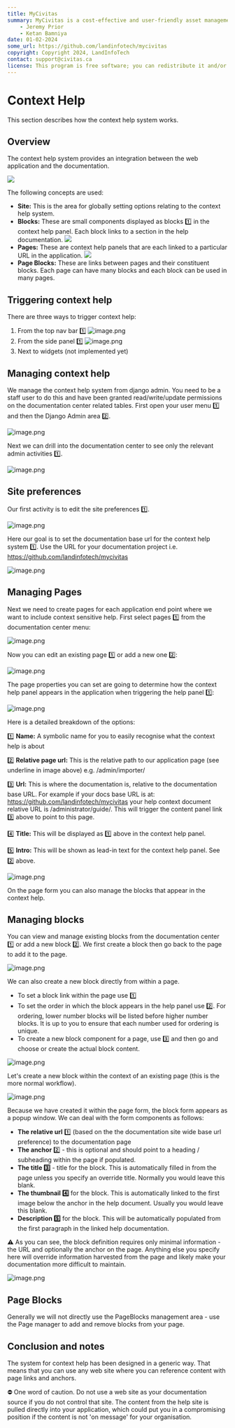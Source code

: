 ```yaml
---
title: MyCivitas
summary: MyCivitas is a cost-effective and user-friendly asset management platform designed specifically for small communities. This comprehensive solution offers an all-inclusive and easy-to-use platform, empowering users to efficiently record and manage their assets within a powerful information system. With MyCivitas, communities can streamline their asset management processes, ensuring a seamless and effective approach to organising and overseeing their valuable resources.
    - Jeremy Prior
    - Ketan Bamniya
date: 01-02-2024
some_url: https://github.com/landinfotech/mycivitas
copyright: Copyright 2024, LandInfoTech
contact: support@civitas.ca
license: This program is free software; you can redistribute it and/or modify it under the terms of the GNU Affero General Public License as published by the Free Software Foundation; either version 3 of the License, or (at your option) any later version.
---
```



# Context Help

This section describes how the context help system works.

## Overview

The context help system provides an integration between the web application and the documentation.

![](img/context-help-1.png)

The following concepts are used:

- **Site:** This is the area for globally setting options relating to the context help system.
- **Blocks:** These are small components displayed as blocks 1️⃣ in the context help panel. Each block links to a section in the help documentation. ![](img/context-help-2.png)
- **Pages:** These are context help panels that are each linked to a particular URL in the application. ![](img/context-help-3.png)
- **Page Blocks:** These are links between pages and their constituent blocks. Each page can have many blocks and each block can be used in many pages.

## Triggering context help

There are three ways to trigger context help:

1. From the top nav bar 1️⃣ ![image.png](img/context-help-4.png)
2. From the side panel 1️⃣ ![image.png](img/context-help-5.png)
3. Next to widgets (not implemented yet)

## Managing context help

We manage the context help system from django admin. You need to be a staff user to do this and have been granted read/write/update permissions on the documentation center related tables. First open your user menu 1️⃣ and then the Django Admin area 2️⃣.

![image.png](img/context-help-6.png)

Next we can drill into the documentation center to see only the relevant admin activities 1️⃣.

![image.png](img/context-help-7.png)

## Site preferences

Our first activity is to edit the site preferences 1️⃣.

![image.png](img/context-help-8.png)

Here our goal is to set the documentation base url for the context help system 1️⃣. Use the URL for your documentation project i.e. https://github.com/landinfotech/mycivitas

![image.png](img/context-help-9.png)

## Managing Pages

Next we need to create pages for each application end point where we want to include context sensitive help. First select pages 1️⃣ from the documentation center menu:

![image.png](img/context-help-10.png)

Now you can edit an existing page 1️⃣ or add a new one 2️⃣:

![image.png](img/context-help-11.png)

The page properties you can set are going to determine how the context help panel appears in the application when triggering the help panel 1️⃣:

![image.png](img/context-help-13.png)

Here is a detailed breakdown of the options:

1️⃣ **Name:** A symbolic name for you to easily recognise what the context help is about

2️⃣ **Relative page url:** This is the relative path to our application page (see underline in image above) e.g. /admin/importer/

3️⃣ **Url:** This is where the documentation is, relative to the documentation base URL. For example if your docs base URL is at: https://github.com/landinfotech/mycivitas your help context document relative URL is /administrator/guide/. This will trigger the content panel link 3️⃣ above to point to this page.

4️⃣ **Title:** This will be displayed as 1️⃣ above in the context help panel.

5️⃣ **Intro:** This will be shown as lead-in text for the context help panel. See 2️⃣ above.

![image.png](img/context-help-12.png)

On the page form you can also manage the blocks that appear in the context help.

## Managing blocks

You can view and manage existing blocks from the documentation center 1️⃣ or add a new block 2️⃣. We first create a block then go back to the page to add it to the page.

![image.png](img/context-help-14.png)

We can also create a new block directly from within a page.

- To set a block link within the page use 1️⃣
- To set the order in which the block appears in the help panel use 2️⃣. For ordering, lower number blocks will be listed before higher number blocks. It is up to you to ensure that each number used for ordering is unique.
- To create a new block component for a page, use 3️⃣ and then go and choose or create the actual block content.

![image.png](img/context-help-15.png)

Let's create a new block within the context of an existing page (this is the more normal workflow).

![image.png](img/context-help-16.png)

Because we have created it within the page form, the block form appears as a popup window. We can deal with the form components as follows:

- **The relative url** 1️⃣ (based on the the documentation site wide base url preference) to the documentation page
- **The anchor** 2️⃣ - this is optional and should point to a heading / subheading within the page if populated.
- **The title 3️⃣** - title for the block. This is automatically filled in from the page unless you specify an override title. Normally you would leave this blank.
- **The thumbnail 4️⃣** for the block. This is automatically linked to the first image below the anchor in the help document. Usually you would leave this blank.
- **Description 5️⃣** for the block. This will be automatically populated from the first paragraph in the linked help documentation.

⚠️ As you can see, the block definition requires only minimal information - the URL and optionally the anchor on the page. Anything else you specify here will override information harvested from the page and likely make your documentation more difficult to maintain.

![image.png](img/context-help-17.png)

## Page Blocks

Generally we will not directly use the PageBlocks management area - use the Page manager to add and remove blocks from your page.

## Conclusion and notes

The system for context help has been designed in a generic way. That means that you can use any web site where you can reference content with page links and anchors.

⛔️ One word of caution. Do not use a web site as your documentation source if you do not control that site. The content from the help site is pulled directly into your application, which could put you in a compromising position if the content is not 'on message' for your organisation.




